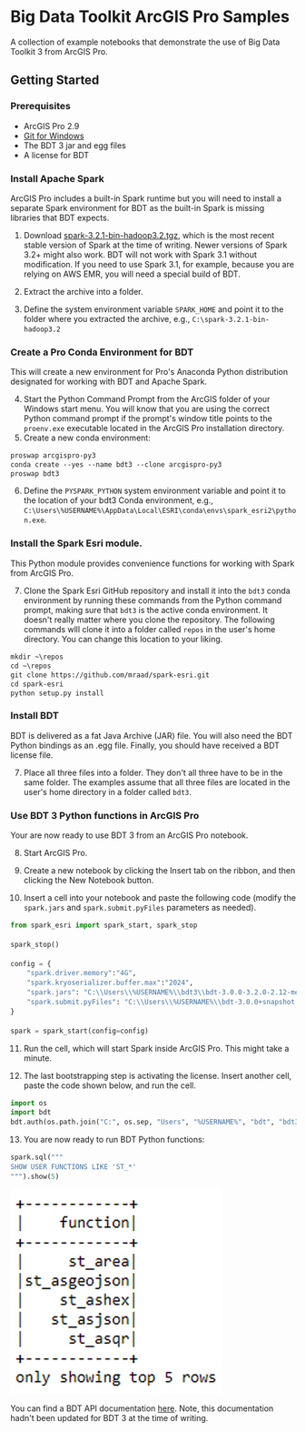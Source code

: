 # Big Data Toolkit ArcGIS Pro Samples

A collection of example notebooks that demonstrate the use of Big Data Toolkit 3 from ArcGIS Pro.

## Getting Started

### Prerequisites

- ArcGIS Pro 2.9
- [Git for Windows](https://git-scm.com/download/win)
- The BDT 3 jar and egg files
- A license for BDT

### Install Apache Spark

ArcGIS Pro includes a built-in Spark runtime but you will need to install a separate Spark environment for BDT as the built-in Spark is missing libraries that BDT expects.

1. Download [spark-3.2.1-bin-hadoop3.2.tgz](https://www.apache.org/dyn/closer.lua/spark/spark-3.2.1/spark-3.2.1-bin-hadoop3.2.tgz), which is the most recent stable version of Spark at the time of writing. Newer versions of Spark 3.2+ might also work. BDT will not work with Spark 3.1 without modification. If you need to use Spark 3.1, for example, because you are relying on AWS EMR, you will need a special build of BDT. 

2. Extract the  archive into a folder.

3. Define the system environment variable `SPARK_HOME` and point it to the folder where you extracted the archive, e.g., `C:\spark-3.2.1-bin-hadoop3.2`

### Create a Pro Conda Environment for BDT

This will create a new environment for Pro's Anaconda Python distribution designated for working with BDT and Apache Spark. 

4. Start the Python Command Prompt from the ArcGIS folder of your Windows start menu. You will know that you are using the correct Python command prompt if the prompt's window title points to the `proenv.exe` executable located in the ArcGIS Pro installation directory.
5. Create a new conda environment:

```commandline
proswap arcgispro-py3
conda create --yes --name bdt3 --clone arcgispro-py3
proswap bdt3
```

6. Define the `PYSPARK_PYTHON` system environment variable and point it to the location of your bdt3 Conda environment, e.g., `C:\Users\%USERNAME%\AppData\Local\ESRI\conda\envs\spark_esri2\python.exe`.

### Install the Spark Esri module.

This Python module provides convenience functions for working with Spark from ArcGIS Pro. 

7. Clone the Spark Esri GitHub repository and install it into the `bdt3` conda environment by running these commands from the Python command prompt, making sure that `bdt3` is the active conda environment. It doesn't really matter where you clone the repository. The following commands wlll clone it into a folder called `repos` in the user's home directory. You can change this location to your liking.

```commandline
mkdir ~\repos
cd ~\repos
git clone https://github.com/mraad/spark-esri.git
cd spark-esri
python setup.py install
```

### Install BDT

BDT is delivered as a fat Java Archive (JAR) file. You will also need the BDT Python bindings as an .egg file. Finally, you should have received a BDT license file.

7. Place all three files into a folder. They don't all three have to be in the same folder. The examples assume that all three files are located in the user's home directory in a folder called `bdt3`.

### Use BDT 3 Python functions in ArcGIS Pro

Your are now ready to use BDT 3 from an ArcGIS Pro notebook.

8. Start ArcGIS Pro.

9. Create a new notebook by clicking the Insert tab on the ribbon, and then clicking the New Notebook button.

10. Insert a cell into your notebook and paste the following code (modify the `spark.jars` and `spark.submit.pyFiles` parameters as needed).

```python
from spark_esri import spark_start, spark_stop

spark_stop()

config = {
    "spark.driver.memory":"4G",
    "spark.kryoserializer.buffer.max":"2024",
    "spark.jars": "C:\\Users\\%USERNAME%\\bdt3\\bdt-3.0.0-3.2.0-2.12-merge-20220329.5.jar",
    "spark.submit.pyFiles": "C:\\Users\\%USERNAME%\\bdt-3.0.0+snapshot.merge.20220329.5-py3.9.egg"
}

spark = spark_start(config=config)
```

11. Run the cell, which will start Spark inside ArcGIS Pro. This might take a minute.

12. The last bootstrapping step is activating the license. Insert another cell, paste the code shown below, and run the cell. 

```python
import os
import bdt
bdt.auth(os.path.join("C:", os.sep, "Users", "%USERNAME%", "bdt", "bdt3.lic"))
```

13. You are now ready to run BDT Python functions:

```python
spark.sql("""
SHOW USER FUNCTIONS LIKE 'ST_*'
""").show(5)
```

![](media/bdt_user_functions.png)

You can find a BDT API documentation [here](https://esrips.github.io/bdt2/#bdt-v2). Note, this documentation hadn't been updated for BDT 3 at the time of writing. 

